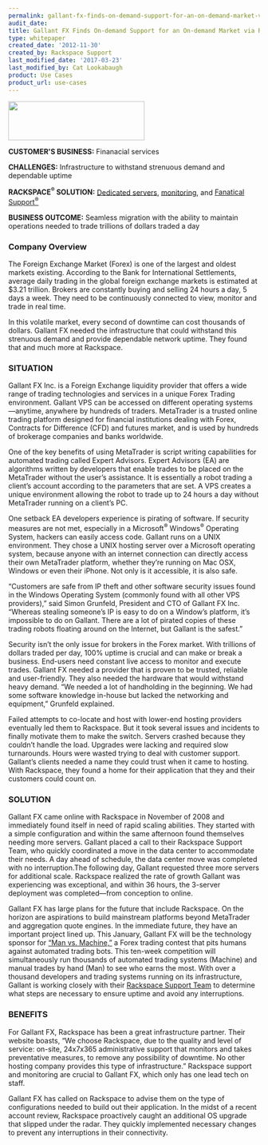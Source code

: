 ```yaml
---
permalink: gallant-fx-finds-on-demand-support-for-an-on-demand-market-via-rackspace/
audit_date:
title: Gallant FX Finds On-demand Support for an On-demand Market via Rackspace
type: whitepaper
created_date: '2012-11-30'
created_by: Rackspace Support
last_modified_date: '2017-03-23'
last_modified_by: Cat Lookabaugh
product: Use Cases
product_url: use-cases
---
```


<a href="http://www.fxsolutions.com/mt4/mt4.aspx/">
   <img src="{% asset_path use-cases/gallant-fx-finds-on-demand-support-for-an-on-demand-market-via-rackspace/GallantFX.png %}" width="273" height="78" />
</a>

**CUSTOMER'S BUSINESS:** Finanacial services

**CHALLENGES:** Infrastructure to withstand strenuous demand and
dependable uptime

**RACKSPACE<sup>&reg;</sup> SOLUTION:** [Dedicated
servers](http://www.rackspace.com/managed_hosting/dedicated_servers/),
[monitoring](http://www.rackspace.com/cloud/public/monitoring/), and
[Fanatical Support<sup>&reg;</sup>](http://www.rackspace.com/whyrackspace/support/)

**BUSINESS OUTCOME:** Seamless migration with the ability to maintain
operations needed to trade trillions of dollars traded a day

### Company Overview

The Foreign Exchange Market (Forex) is one of the largest and oldest
markets existing. According to the Bank for International Settlements,
average daily trading in the global foreign exchange markets is
estimated at $3.21 trillion. Brokers are constantly buying and selling
24 hours a day, 5 days a week. They need to be continuously connected to
view, monitor and trade in real time.

In this volatile market, every second of downtime can cost thousands of
dollars. Gallant FX needed the infrastructure that could withstand this
strenuous demand and provide dependable network uptime. They found that
and much more at Rackspace.

### SITUATION

Gallant FX Inc. is a Foreign Exchange liquidity provider that offers a
wide range of trading technologies and services in a unique Forex
Trading environment. Gallant VPS can be accessed on different operating
systems—anytime, anywhere by hundreds of traders. MetaTrader is a
trusted online trading platform designed for financial institutions
dealing with Forex, Contracts for Difference (CFD) and futures market,
and is used by hundreds of brokerage companies and banks worldwide.

One of the key benefits of using MetaTrader is script writing
capabilities for automated trading called Expert Advisors. Expert
Advisors (EA) are algorithms written by developers that enable trades to
be placed on the MetaTrader without the user’s assistance. It is
essentially a robot trading a client’s account according to the
parameters that are set. A VPS creates a unique environment allowing the
robot to trade up to 24 hours a day without MetaTrader running on a
client’s PC.

One setback EA developers experience is pirating of software. If
security measures are not met, especially in a Microsoft<sup>&reg;</sup>
Windows<sup>&reg;</sup> Operating System, hackers can easily access code.
Gallant runs on a UNIX environment. They chose a UNIX hosting server over a
Microsoft operating system, because anyone with an internet connection can
directly access their own MetaTrader platform, whether they’re running on Mac
OSX, Windows or even their iPhone. Not only is it accessible, it is also safe.

“Customers are safe from IP theft and other software security issues
found in the Windows Operating System (commonly found with all other VPS
providers),” said Simon Grunfeld, President and CTO of Gallant FX Inc.
“Whereas stealing someone’s IP is easy to do on a Window’s platform,
it’s impossible to do on Gallant. There are a lot of pirated copies of
these trading robots floating around on the Internet, but Gallant is the
safest.”

Security isn’t the only issue for brokers in the Forex market. With
trillions of dollars traded per day, 100% uptime is crucial and can make
or break a business. End-users need constant live access to monitor and
execute trades. Gallant FX needed a provider that is proven to be
trusted, reliable and user-friendly. They also needed the hardware that
would withstand heavy demand. “We needed a lot of handholding in the
beginning. We had some software knowledge in-house but lacked the
networking and equipment,” Grunfeld explained.

Failed attempts to co-locate and host with lower-end hosting providers
eventually led them to Rackspace. But it took several issues and
incidents to finally motivate them to make the switch. Servers crashed
because they couldn’t handle the load. Upgrades were lacking and
required slow turnarounds. Hours were wasted trying to deal with
customer support. Gallant’s clients needed a name they could trust when
it came to hosting. With Rackspace, they found a home for their
application that they and their customers could count on.

### SOLUTION

Gallant FX came online with Rackspace in November of 2008 and
immediately found itself in need of rapid scaling abilities. They
started with a simple configuration and within the same afternoon found
themselves needing more servers. Gallant placed a call to their
Rackspace Support Team, who quickly coordinated a move in the data
center to accommodate their needs. A day ahead of schedule, the data
center move was completed with no interruption.The following day,
Gallant requested three more servers for additional scale. Rackspace
realized the rate of growth Gallant was experiencing was exceptional,
and within 36 hours, the 3-server deployment was completed—from
conception to online.

Gallant FX has large plans for the future that include Rackspace. On the
horizon are aspirations to build mainstream platforms beyond MetaTrader
and aggregation quote engines. In the immediate future, they have an
important project lined up. This January, Gallant FX will be the
technology sponsor for [“Man vs.
Machine,”](http://www.manversusmachine.net/) a Forex trading contest
that pits humans against automated trading bots. This ten-week
competition will simultaneously run thousands of automated trading
systems (Machine) and manual trades by hand (Man) to see who earns the
most. With over a thousand developers and trading systems running on its
infrastructure, Gallant is working closely with their [Rackspace Support
Team](http://www.rackspace.com/whyrackspace/support/) to determine what
steps are necessary to ensure uptime and avoid any interruptions.

### BENEFITS

For Gallant FX, Rackspace has been a great infrastructure partner. Their
website boasts, “We choose Rackspace, due to the quality and level of
service: on-site, 24x7x365 administrative support that monitors and
takes preventative measures, to remove any possibility of downtime. No
other hosting company provides this type of infrastructure.” Rackspace
support and monitoring are crucial to Gallant FX, which only has one
lead tech on staff.

Gallant FX has called on Rackspace to advise them on the type of
configurations needed to build out their application. In the midst of a
recent account review, Rackspace proactively caught an additional OS
upgrade that slipped under the radar. They quickly implemented necessary
changes to prevent any interruptions in their connectivity.
